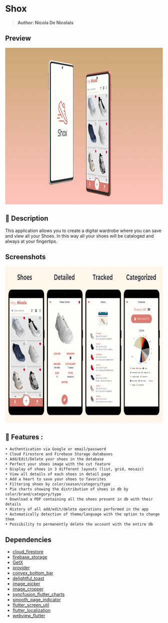 # Shox
> <b>Author: Nicola De Nicolais</b>
## Preview
<img height="500em" src="images/preview.jpeg" title="Shox's preview">

## 📄 Description
This application allows you to create a digital wardrobe where you can save and view all your Shoes. In this way all your shoes will be cataloged and always at your fingertips.

## Screenshots
<img height="500em" src="images/screens.png" title="Shox's screen">


## 🚀 Features :
```
• Authentication via Google or email/password
• Cloud Firestore and Firebase Storage databases
• Add/Edit/Delete your shoes in the database
• Perfect your shoes image with the cut feature
• Display of shoes in 3 different layouts (list, grid, mosaic)
• View all details of each shoes in detail page
• Add a heart to save your shoes to favorites
• Filtering shoes by color/season/category/type
• Pie charts showing the distribution of shoes in db by color/brand/category/type
• Download a PDF containing all the shoes present in db with their details
• History of all add/edit/delete operations performed in the app
• Automatically detection of theme/language with the option to change them
• Possibility to permanently delete the account with the entire db
```
## Dependencies
- [cloud_firestore](https://pub.dev/packages/cloud_firestore)
- [firebase_storage](https://pub.dev/packages/firebase_storage)
- [GetX](https://pub.dev/packages/get)
- [provider](https://pub.dev/packages/provider)
- [convex_bottom_bar](https://pub.dev/packages/convex_bottom_bar)
- [delightful_toast](https://pub.dev/packages/delightful_toast)
- [image_picker](https://pub.dev/packages/image_picker)
- [image_cropper](https://pub.dev/packages/image_cropper)
- [syncfusion_flutter_charts](https://pub.dev/packages/syncfusion_flutter_charts)
- [smooth_page_indicator](https://pub.dev/packages/smooth_page_indicator)
- [flutter_screen_util](https://pub.dev/packages/flutter_screenutil)
- [flutter_localization](https://pub.dev/packages/flutter_localization)
- [webview_flutter](https://pub.dev/packages/webview_flutter)

